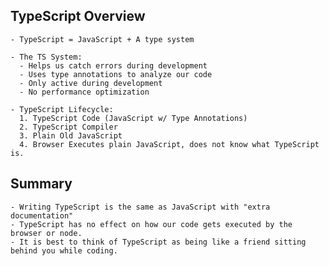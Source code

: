 ## TypeScript Overview

    - TypeScript = JavaScript + A type system

    - The TS System:
      - Helps us catch errors during development
      - Uses type annotations to analyze our code
      - Only active during development
      - No performance optimization

    - TypeScript Lifecycle:
      1. TypeScript Code (JavaScript w/ Type Annotations)
      2. TypeScript Compiler
      3. Plain Old JavaScript
      4. Browser Executes plain JavaScript, does not know what TypeScript is.

## Summary

    - Writing TypeScript is the same as JavaScript with "extra documentation"
    - TypeScript has no effect on how our code gets executed by the browser or node.
    - It is best to think of TypeScript as being like a friend sitting behind you while coding.